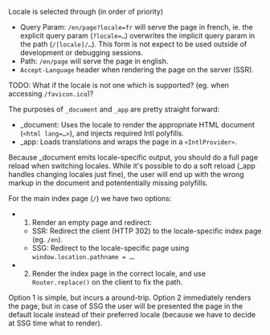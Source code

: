 Locale is selected through (in order of priority)

- Query Param: `/en/page?locale=fr` will serve the page in french, ie. the explicit query param (`?locale=…`) overwrites the implicit query param in the path (`/[locale]/…`). This form is not expect to be used outside of development or debugging sessions.
- Path: `/en/page` will serve the page in english.
- `Accept-Language` header when rendering the page on the server (SSR).

TODO: What if the locale is not one which is supported? (eg. when accessing `/favicon.ico`)?

The purposes of `_document` and `_app` are pretty straight forward:

- \_document: Uses the locale to render the appropriate HTML document (`<html lang=…>`), and injects required Intl polyfills.
- \_app: Loads translations and wraps the page in a `<IntlProvider>`.

Because _document emits locale-specific output, you should do a full page reload when switching locales. While it's possible to do a soft reload (_app handles changing locales just fine), the user will end up with the wrong markup in the document and potententially missing polyfills.

For the main index page (`/`) we have two options:

 - 1. Render an empty page and redirect:
   - SSR: Redirect the client (HTTP 302) to the locale-specific index page (eg. `/en`).
   - SSG: Redirect to the locale-specific page using `window.location.pathname = …`.

 - 2. Render the index page in the correct locale, and use `Router.replace()` on the client to fix the path.

Option 1 is simple, but incurs a around-trip. Option 2 immediately renders the page, but in case of SSG the user will be presented the page in the default locale instead of their preferred locale (because we have to decide at SSG time what to render).
